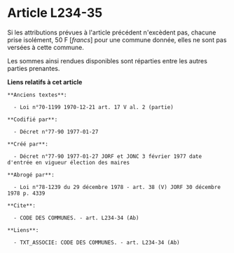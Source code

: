 # Article L234-35

Si les attributions prévues à l'article précédent n'excèdent pas, chacune prise isolément, 50 F [*francs*] pour une commune
donnée, elles ne sont pas versées à cette commune. 

Les sommes ainsi rendues disponibles sont réparties entre les autres parties prenantes.

**Liens relatifs à cet article**

	**Anciens textes**:

	  - Loi n°70-1199 1970-12-21 art. 17 V al. 2 (partie)

	**Codifié par**:

	  - Décret n°77-90 1977-01-27

	**Créé par**:

	  - Décret n°77-90 1977-01-27 JORF et JONC 3 février 1977 date d'entrée en vigueur élection des maires

	**Abrogé par**:

	  - Loi n°78-1239 du 29 décembre 1978 - art. 38 (V) JORF 30 décembre 1978 p. 4339

	**Cite**:

	  - CODE DES COMMUNES. - art. L234-34 (Ab)

	**Liens**:

	  - TXT_ASSOCIE: CODE DES COMMUNES. - art. L234-34 (Ab)
